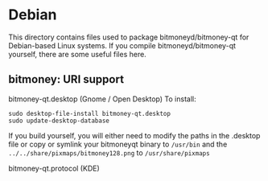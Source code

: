 
Debian
====================
This directory contains files used to package bitmoneyd/bitmoney-qt
for Debian-based Linux systems. If you compile bitmoneyd/bitmoney-qt yourself, there are some useful files here.

## bitmoney: URI support ##


bitmoney-qt.desktop  (Gnome / Open Desktop)
To install:

	sudo desktop-file-install bitmoney-qt.desktop
	sudo update-desktop-database

If you build yourself, you will either need to modify the paths in
the .desktop file or copy or symlink your bitmoneyqt binary to `/usr/bin`
and the `../../share/pixmaps/bitmoney128.png` to `/usr/share/pixmaps`

bitmoney-qt.protocol (KDE)

